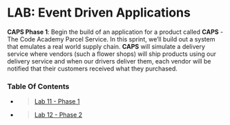  # LAB: Event Driven Applications

**CAPS Phase 1**: Begin the build of an application for a product called **CAPS** - The Code Academy Parcel Service. In this sprint, we’ll build out a system that emulates a real world supply chain. **CAPS** will simulate a delivery service where vendors (such a flower shops) will ship products using our delivery service and when our drivers deliver them, each vendor will be notified that their customers received what they purchased.

### Table Of Contents

- >[Lab 11 - Phase 1](./Phases/Lab11.md)
- >[Lab 12 - Phase 2](./Phases/Lab12.md)
